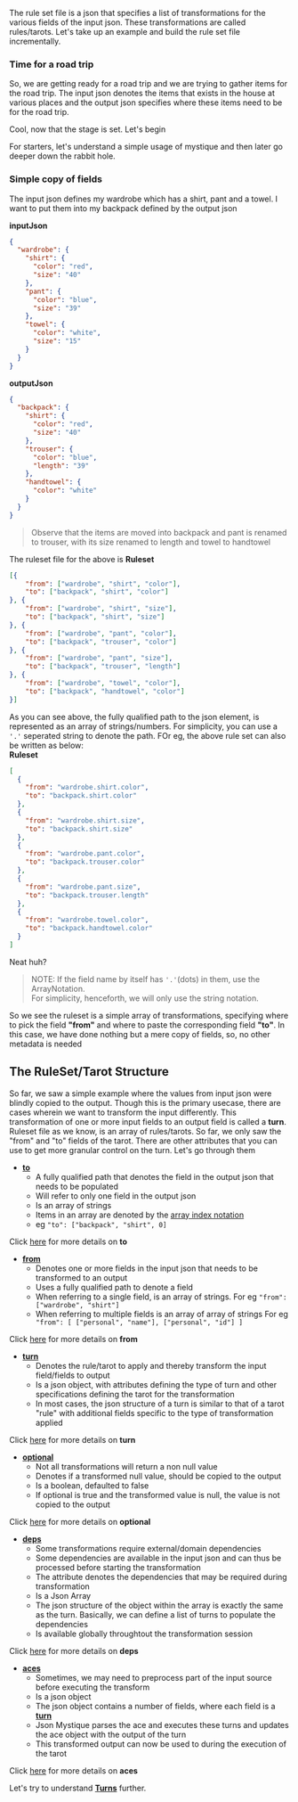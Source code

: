 The rule set file is a json that specifies a list of transformations for the various fields of the input json.
These transformations are called rules/tarots.
Let's take up an example and build the rule set file incrementally.

### Time for a road trip 
So, we are getting ready for a road trip and we are trying to gather items for the road trip.
The input json denotes the items that exists in the house at various places and the output json specifies where these items need to be for the road trip.

Cool, now that the stage is set. Let's begin

For starters, let's understand a simple usage of mystique and then later go deeper down the rabbit hole.

### Simple copy of fields
The input json defines my wardrobe which has a shirt, pant and a towel. I want to put them into my backpack defined by the output json

**inputJson**
```json
{
  "wardrobe": {
    "shirt": {
      "color": "red",
      "size": "40"
    },
    "pant": {
      "color": "blue",
      "size": "39"
    },
    "towel": {
      "color": "white",
      "size": "15"
    }
  }
}
```

**outputJson**
```json
{
  "backpack": {
    "shirt": {
      "color": "red",
      "size": "40"
    },
    "trouser": {
      "color": "blue",
      "length": "39"
    },
    "handtowel": {
      "color": "white"
    }
  }
}
```

> Observe that the items are moved into backpack and pant is renamed to trouser, with its size renamed to length and towel to handtowel

The ruleset file for the above is
**Ruleset**
```json
[{
	"from": ["wardrobe", "shirt", "color"],
	"to": ["backpack", "shirt", "color"]
}, {
	"from": ["wardrobe", "shirt", "size"],
	"to": ["backpack", "shirt", "size"]
}, {
	"from": ["wardrobe", "pant", "color"],
	"to": ["backpack", "trouser", "color"]
}, {
	"from": ["wardrobe", "pant", "size"],
	"to": ["backpack", "trouser", "length"]
}, {
	"from": ["wardrobe", "towel", "color"],
	"to": ["backpack", "handtowel", "color"]
}]
```

As you can see above, the fully qualified path to the json element, is represented as an array of strings/numbers. For simplicity, you can use a `'.'` seperated string to denote the path. FOr eg, the above rule set can also be written as below:<br>
**Ruleset**
```json
[
  {
    "from": "wardrobe.shirt.color",
    "to": "backpack.shirt.color"
  },
  {
    "from": "wardrobe.shirt.size",
    "to": "backpack.shirt.size"
  },
  {
    "from": "wardrobe.pant.color",
    "to": "backpack.trouser.color"
  },
  {
    "from": "wardrobe.pant.size",
    "to": "backpack.trouser.length"
  },
  {
    "from": "wardrobe.towel.color",
    "to": "backpack.handtowel.color"
  }
]
```

Neat huh?<br>
> NOTE: If the field name by itself has `'.'`(dots) in them, use the ArrayNotation.<br>
For simplicity, henceforth, we will only use the string notation.

So we see the ruleset is a simple array of transformations, specifying where to pick the field **"from"** and where to paste the corresponding field **"to"**. In this case, we have done nothing but a mere copy of fields, so, no other metadata is needed

## The RuleSet/Tarot Structure

So far, we saw a simple example where the values from input json were blindly copied to the output.
Though this is the primary usecase, there are cases wherein we want to transform the input differently.
This transformation of one or more input fields to an output field is called a **turn**.
Ruleset file as we know, is an array of rules/tarots. So far, we only saw the "from" and "to" fields of the tarot. There are other attributes that you can use to get more granular control on the turn. Let's go through them

* [**to**](../Attribute-To) 
  * A fully qualified path that denotes the field in the output json that needs to be populated
  * Will refer to only one field in the output json
  * Is an array of strings
  * Items in an array are denoted by the [array index notation](../Attribute-To#array-index-notation---n)
  * eg `"to": ["backpack", "shirt", 0]`

Click [here](../Attribute-To) for more details on **to**

* [**from**](../Attribute-From)
  * Denotes one or more fields in the input json that needs to be transformed to an output
  * Uses a fully qualified path to denote a field
  * When referring to a single field, is an array of strings.
    For eg `"from": ["wardrobe", "shirt"]`
  * When referring to multiple fields is an array of array of strings
    For eg `
    "from": [
		["personal", "name"],
		["personal", "id"]
	]`

Click [here](../Attribute-From) for more details on **from**

* [**turn**](../Attribute-Turn) 
  * Denotes the rule/tarot to apply and thereby transform the input field/fields to output
  * Is a json object, with attributes defining the type of turn and other specifications defining the tarot for the transformation
  * In most cases, the json structure of a turn is similar to that of a tarot "rule" with additional fields specific to the type of transformation applied

Click [here](../Attribute-Turn) for more details on **turn**

* [**optional**](../Attribute-Optional) 
  * Not all transformations will return a non null value
  * Denotes if a transformed null value, should be copied to the output
  * Is a boolean, defaulted to false
  * If optional is true and the transformed value is null, the value is not copied to the output

Click [here](../Attribute-Optional) for more details on **optional**

* [**deps**](../Attribute-Deps) 
  * Some transformations require external/domain dependencies
  * Some dependencies are available in the input json and can thus be processed before starting the transformation
  * The attribute denotes the dependencies that may be required during transformation
  * Is a Json Array
  * The json structure of the object within the array is exactly the same as the turn. Basically, we can define a list of turns to populate the dependencies
  * Is available globally throughtout the transformation session

Click [here](../Attribute-Deps) for more details on **deps**

* [**aces**](../Attribute-Aces) 
  * Sometimes, we may need to preprocess part of the input source before executing the transform
  * Is a json object
  * The json object contains a number of fields, where each field is a [**turn**](../Attribute-Turn)
  * Json Mystique parses the ace and executes these turns and updates the ace object with the output of the turn
  * This transformed output can now be used to during the execution of the tarot

Click [here](../Attribute-Aces) for more details on **aces**

Let's try to understand **[Turns](../The-Turns)** further.
